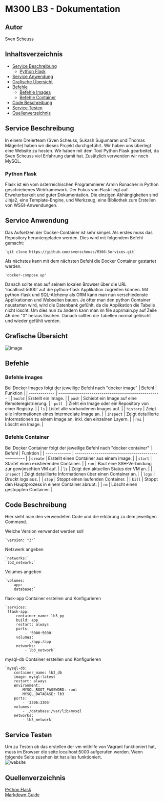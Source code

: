 # M300 LB3 - Dokumentation

## Autor
Sven Scheuss

## Inhaltsverzeichnis

- [Service Beschreibung](#beschrieb) 
    - [Python Flask](#pythonflask)
- [Service Anwendung](#serviceanwendung)
- [Grafische Übersicht](#grafiken)
- [Befehle](#befehle)
    - [Befehle Images](#befehleimages)
    - [Befehle Container](#befehlecontainer)
- [Code Beschreibung](#code)
- [Service Testen](#testen)
- [Quellenverzeichnis](#quellenverzeichnis)

<a name="beschrieb"></a>
## Service Beschreibung
In einem Dreierteam (Sven Scheuss, Sukash Sugumaran und Thomas Mägerle) haben wir dieses Projekt durchgeführt. Wir haben uns überlegt eine Website zu hosten. Wir haben mit dem Tool Python Flask gearbeitet, da Sven Scheuss viel Erfahrung damit hat. Zusätzlich verwenden wir noch MySQL.

<a name="pythonflask"></a>
### Python Flask
Flask ist ein vom österreichischen Programmierer Armin Ronacher in Python geschriebenes Webframework. Der Fokus von Flask liegt auf Erweiterbarkeit und guter Dokumentation. Die einzigen Abhängigkeiten sind Jinja2, eine Template-Engine, und Werkzeug, eine Bibliothek zum Erstellen von WSGI-Anwendungen. 

<a name="serviceanwendung"></a>
## Service Anwendung
Das Aufsetzen der Docker-Container ist sehr simpel. Als erstes muss das Repository heruntergeladen werden. Dies wird mit folgendem Befehl gemacht:
    
    `git clone https://github.com/svenscheuss/M300-Services.git`

Als nächstes kann mit dem nächsten Befehl die Docker Container gestartet werden.

    'docker-compose up'
    
Danach sollte man auf seinem lokalen Browser über die URL 'localhost:5000' auf die python-flask Applikation zugreifen können.
Mit python-flask und SQL-Alchemy als ORM kann man nun verschiedenste Applikationen und Webseiten bauen.
Je öfter man den python Container neustarten wird, wird die Datenbank gefühlt, da die Applikation die Tabelle nicht löscht. Um dies nun zu ändern kann man im file app/main.py auf Zeile 46 den "#" heraus löschen. Danach sollten die Tabellen normal gelöscht und wieder gefühlt werden.

<a name="grafiken"></a>
## Grafische Übersicht
![image](https://github.com/svenscheuss/M300-Services/blob/main/lb3/layout.png)

<a name="befehle"></a>
## Befehle

<a name="befehleimages"></a>
### Befehle Images
Bei Docker Images folgt der jeweilige Befehl nach "docker image"
| Befehl            | Funktion                                             |
| -------------     | ---------------------------------------------------- | 
| ```build```       | Erstellt ein Image.                                  |
| ```push```        | Schiebt ein Image auf eine Remoteregistrierung.      |
| ```pull ```       | Zieht ein Image oder ein Repository von einer Registry.     |
| ```ls```          | Listet alle vorhandenen Images auf.                  |
| ```history```     | Zeigt alle Informationen eines Intermediate Image an. |
| ```inspect```     | Zeigt detaillierte Informationen zu einem Image an, inkl. den einzelnen Layern.                                     |
| ```rmi```         | Löscht ein Image.                                     |

<a name="befehlecontainer"></a>
### Befehle Container
Bei Docker Container folgt der jeweilige Befehl nach "docker container"
| Befehl            | Funktion                                             |
| -------------     | ---------------------------------------------------- | 
| ```create```      | Erstellt einen Container aus einem Image.            |
| ```start```       | Startet einen existierenden Container.               |
| ```run```         | Baut eine SSH-Verbindung zur gewünschten VM auf.     |
| ```ls```          | Zeigt den aktuellen Status der VM an.                |
| ```inspect```     | Zeigt detaillierte Informationen über einen Container an. |
| ```logs```        | Druckt logs aus.                                     |
| ```stop```        | Stoppt einen laufenden Container.                    |
| ```kill```        | Stoppt den Hauptprozess in einem Container abrupt.   |
| ```rm```          | Löscht einen gestoppten Container.                   |

<a name="code"></a>
## Code Beschreibung
Hier sieht man den verwendeten Code und die erklärung zu dem jeweiligen Command.

Welche Version verwendet werden soll

    `version: "3"`
    
Netzwerk angeben

    `networks:`
    `lb3_network:`

Volumes angeben

    `volumes:
        app:
        database:`

flask-app Container erstellen und Konfigurieren
    
    `services:
     flask-app:
         container_name: lb3_py
         build: app
         restart: always
         ports:
             - '5000:5000'
         volumes:
             - ./app:/app
         networks:
             - lb3_network`

             
mysql-db Container erstellen und Konfigurieren
    
    `mysql-db:
        container_name: lb3_db
        image: mysql:latest
        restart: always
        environment:
            MYSQL_ROOT_PASSWORD: root
            MYSQL_DATABASE: lb3
        ports:
            - '3306:3306'
        volumes:
            - ./database:/var/lib/mysql
        networks:
            - lb3_network`




<a name="testen"></a>
## Service Testen
Um zu Testen ob das erstellen der vm mithilfe von Vagrant funktioniert hat, muss im Browser die seite localhost:5000 aufgerufen werden. 
Wenn folgende Seite zusehen ist hat alles funktioniert.  
![website](https://github.com/svenscheuss/M300-Services/blob/main/lb3/Website.PNG)

<a name="quellenverzeichnis"></a>
## Quellenverzeichnis
[Python Flask](https://flask.palletsprojects.com/en/2.1.x/)  
[Markdown Guide](https://www.markdownguide.org/basic-syntax/)
